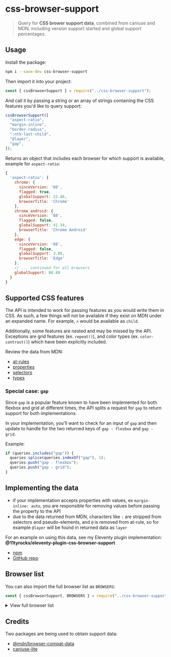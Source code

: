 # css-browser-support

> Query for **CSS brower support data**, combined from caniuse and MDN, including version support started and global support percentages.

## Usage

Install the package:

```bash
npm i --save-dev css-browser-support
```

Then import it into your project:

```js
const { cssBrowserSupport } = require("../css-browser-support");
```

And call it by passing a string or an array of strings containing the CSS features you'd like to query support:

```js
cssBrowserSupport([
  "aspect-ratio",
  "margin-inline",
  "border-radius",
  ":nth-last-child",
  "@layer",
  "gap",
]);
```

Returns an object that includes each browser for which support is available, example for `aspect-ratio`:

```js
{
  'aspect-ratio': {
    chrome: {
      sinceVersion: '88',
      flagged: true,
      globalSupport: 22.46,
      browserTitle: 'Chrome'
    },
    chrome_android: {
      sinceVersion: '88',
      flagged: false,
      globalSupport: 41.34,
      browserTitle: 'Chrome Android'
    },
    edge: {
      sinceVersion: '88',
      flagged: false,
      globalSupport: 3.88,
      browserTitle: 'Edge'
    },
    // ... continued for all browsers
    globalSupport: 86.49
  }
}
```

## Supported CSS features

The API is intended to work for passing features as you would write them in CSS. As such, a few things will not be available if they exist on MDN under an expanded name. For example, `>` would be available as `child`.

Additionally, some features are nested and may be missed by the API. Exceptions are grid features (ex. `repeat()`), and color types (ex. `color-contrast()`) which have been explicitly included.

Review the data from MDN:

- [at-rules](https://github.com/mdn/browser-compat-data/tree/main/css/at-rules)
- [properties](https://github.com/mdn/browser-compat-data/tree/main/css/properties)
- [selectors](https://github.com/mdn/browser-compat-data/tree/main/css/selectors)
- [types](https://github.com/mdn/browser-compat-data/tree/main/css/types)

### Special case: `gap`

Since `gap` is a popular feature known to have been implemented for both flexbox and grid at different times, the API splits a request for `gap` to return support for both implementations.

In your implementation, you'll want to check for an input of `gap` and then update to handle for the two returned keys of `gap - flexbox` and `gap - grid`.

Example:

```js
if (queries.includes("gap")) {
  queries.splice(queries.indexOf("gap"), 1);
  queries.push("gap - flexbox");
  queries.push("gap - grid");
}
```

## Implementing the data

- if your implementation accepts properties with values, ex `margin-inline: auto`, you are responsible for removing values before passing the property to the API
- due to the data returned from MDN, characters like `:` are stripped from selectors and pseudo-elements, and `@` is removed from at-rule, so for example `@layer` will be found in returned data as `layer`

For an example on using this data, see my Eleventy plugin implementation: **@11tyrocks/eleventy-plugin-css-browser-support**

- [npm](https://www.npmjs.com/package/@11tyrocks/eleventy-plugin-css-browser-support)
- [GitHub repo](https://github.com/5t3ph/eleventy-plugin-css-browser-support)

## Browser list

You can also import the full browser list as `BROWSERS`:

```js
const { cssBrowserSupport, BROWSERS } = require("../css-browser-support");
```

<details>
<summary>View full browser list</summary>

The list is as follows:

```js
[
  "chrome",
  "chrome_android",
  "edge",
  "firefox",
  "firefox_android",
  "ie",
  "opera",
  "safari",
  "safari_ios",
  "samsunginternet_android",
];
```

</details>

## Credits

Two packages are being used to obtain support data:

- [@mdn/browser-compat-data]()
- [caniuse-lite]()
